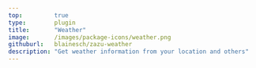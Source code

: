 ```yaml
---
top:         true
type:        plugin
title:       "Weather"
image:       /images/package-icons/weather.png
githuburl:   blainesch/zazu-weather
description: "Get weather information from your location and others"
---
```

